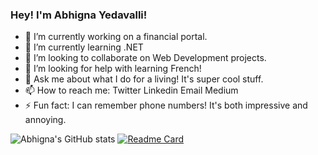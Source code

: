 ### Hey! I'm Abhigna Yedavalli! 

- 🔭 I’m currently working on a financial portal.
- 🌱 I’m currently learning .NET
- 👯 I’m looking to collaborate on Web Development projects.
- 🤔 I’m looking for help with learning French!
- 💬 Ask me about what I do for a living! It's super cool stuff.
- 📫 How to reach me: Twitter Linkedin Email Medium
- ⚡ Fun fact: I can remember phone numbers! It's both impressive and annoying.

![Abhigna's GitHub stats](https://github-readme-stats.vercel.app/api?username=AbhignaYedavalli&theme=SOLARISED_LIGHT&show_icons=true)
[![Readme Card](https://github-readme-stats.vercel.app/api/pin/?username=AbhignaYedavalli&repo=github-readme-stats)](https://github.com/AbhignaYedavalli/github-readme-stats)

